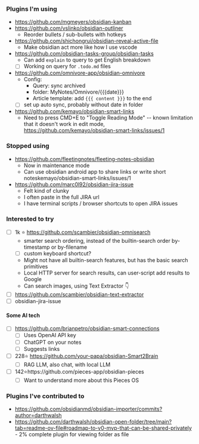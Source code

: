 ### Plugins I'm using
- https://github.com/mgmeyers/obsidian-kanban
- https://github.com/vslinko/obsidian-outliner
    - Reorder bullets / sub-bullets with hotkeys
- https://github.com/shichongrui/obsidian-reveal-active-file
    - Make obsidian act more like how I use vscode
- https://github.com/obsidian-tasks-group/obsidian-tasks
    - Can add `explain` to query to get English breakdown
    - [ ] Working on query for `.todo.md` files
- https://github.com/omnivore-app/obsidian-omnivore
    - Config: 
      - Query: sync archived
      - folder: MyNotes/Omnivore/{{{date}}}
      - Article template: add `{{{ content }}}` to the end
    - [ ] set up auto sync, probably without date in folder
- https://github.com/kemayo/obsidian-smart-links
    - Need to press CMD+E to "Toggle Reading Mode" -- known limitation that it doesn't work in edit mode,  https://github.com/kemayo/obsidian-smart-links/issues/1

### Stopped using
- https://github.com/fleetingnotes/fleeting-notes-obsidian
    - Now in maintenance mode
    - Can use obsidian android app to share links or write short noteskemayo/obsidian-smart-links/issues/1
- https://github.com/marc0l92/obsidian-jira-issue
    - Felt kind of clunky
    - I often paste in the full JIRA url
    - I have terminal scripts / browser shortcuts to open JIRA issues

### Interested to try
- [ ] 1k ⭐️ https://github.com/scambier/obsidian-omnisearch
    - smarter search ordering, instead of the builtin-search order by-timestamp or by-filename
    - [ ] custom keyboard shortcut?
    - Might not have all builtin-search features, but has the basic search primitives
    - Local HTTP server for search results, can user-script add results to Google
    - Can search images, using Text Extractor 👇
- [ ] https://github.com/scambier/obsidian-text-extractor
- [ ] obsidian-jira-issue

#### Some AI tech
- [ ] https://github.com/brianpetro/obsidian-smart-connections
    - [ ] Uses OpenAI API key
    - [ ] ChatGPT on your notes
    - [ ] Suggests links
- [ ] 228⭐️ https://github.com/your-papa/obsidian-Smart2Brain
    - [ ] RAG LLM, also chat, with local LLM
- [ ] 142⭐️https://github.com/pieces-app/obsidian-pieces
    - [ ] Want to understand more about this Pieces OS

### Plugins I've contributed to
- https://github.com/obsidianmd/obsidian-importer/commits?author=darthwalsh
- https://github.com/darthwalsh/obsidian-open-folder/tree/main?tab=readme-ov-file#roadmap-to-v0-mvp-that-can-be-shared-privately
        - 2% complete plugin for viewing folder as file
